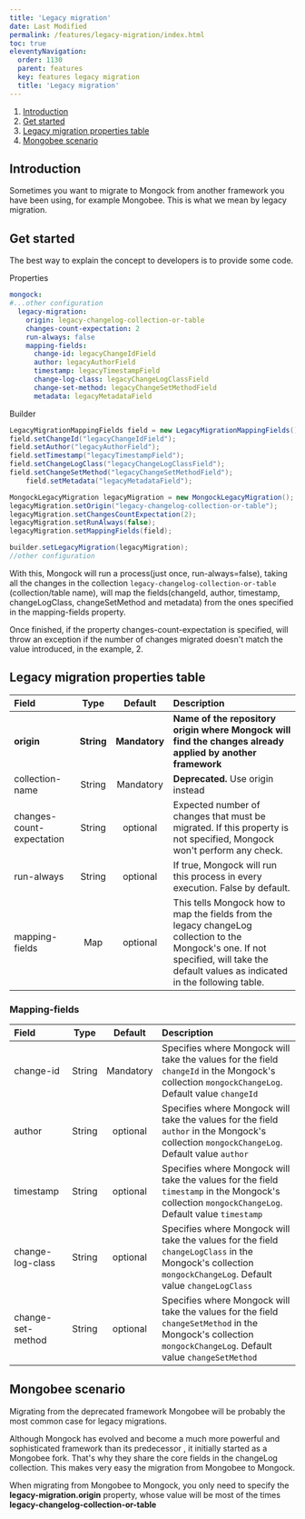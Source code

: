 ```yaml
---
title: 'Legacy migration' 
date: Last Modified 
permalink: /features/legacy-migration/index.html
toc: true
eleventyNavigation:
  order: 1130 
  parent: features
  key: features legacy migration
  title: 'Legacy migration'
---
```


1. [Introduction](#introduction)
2. [Get started](#get-started)
3. [Legacy migration properties table](#legacy-migration-properties-table)
4. [Mongobee scenario](#mongobee-scenario)


## Introduction
Sometimes you want to migrate to Mongock from another framework you have been using, for example Mongobee. This is what we mean by legacy migration.

## Get started

The best way to explain the concept to developers is to provide some code.

Properties
```yaml
mongock:
#...other configuration
  legacy-migration:
    origin: legacy-changelog-collection-or-table
    changes-count-expectation: 2
    run-always: false
    mapping-fields:
      change-id: legacyChangeIdField
      author: legacyAuthorField
      timestamp: legacyTimestampField
      change-log-class: legacyChangeLogClassField
      change-set-method: legacyChangeSetMethodField
      metadata: legacyMetadataField
```

Builder
```java
LegacyMigrationMappingFields field = new LegacyMigrationMappingFields();
field.setChangeId("legacyChangeIdField");
field.setAuthor("legacyAuthorField");
field.setTimestamp("legacyTimestampField");
field.setChangeLogClass("legacyChangeLogClassField");
field.setChangeSetMethod("legacyChangeSetMethodField");
    field.setMetadata("legacyMetadataField");

MongockLegacyMigration legacyMigration = new MongockLegacyMigration();
legacyMigration.setOrigin("legacy-changelog-collection-or-table");
legacyMigration.setChangesCountExpectation(2);
legacyMigration.setRunAlways(false);
legacyMigration.setMappingFields(field);

builder.setLegacyMigration(legacyMigration); 
//other configuration
```

With this, Mongock will run a process(just once, run-always=false), taking all the changes in the collection `legacy-changelog-collection-or-table` (collection/table name), will map the fields(changeId, author, timestamp, changeLogClass, changeSetMethod and metadata) from the ones specified in the mapping-fields property.

Once finished, if the property changes-count-expectation is specified, will throw an exception if the number of changes migrated doesn't match the value introduced, in the example, 2.

## Legacy migration properties table

| **Field** | **Type** | **Default** | **Description** |
| :--- | :---: | :---: | :--- |
| **origin** | **String** | **Mandatory**  | **Name of the repository origin where Mongock will find the changes already applied by another framework** |
| collection-name | String | Mandatory  | **Deprecated.** Use origin instead |
| changes-count-expectation | String | optional | Expected number of changes that must be migrated. If this property is not specified, Mongock won't perform any check. |
| run-always | String | optional | If true, Mongock will run this process in every execution. False by default. |
| mapping-fields | Map | optional | This tells Mongock how to map the fields from the legacy changeLog collection to the Mongock's one. If not specified, will take the default values as indicated in the following table. |

### Mapping-fields

| **Field** | **Type** | **Default** | **Description** |
| :--- | :---: | :---: | :--- |
| change-id | String | Mandatory  | Specifies where Mongock will take the values for the field `changeId` in the Mongock's collection `mongockChangeLog`. Default value `changeId` |
| author | String | optional | Specifies where Mongock will take the values for the field `author` in the Mongock's collection `mongockChangeLog`. Default value `author` |
| timestamp | String | optional | Specifies where Mongock will take the values for the field `timestamp` in the Mongock's collection `mongockChangeLog`. Default value `timestamp` |
| change-log-class | String | optional | Specifies where Mongock will take the values for the field `changeLogClass` in the Mongock's collection `mongockChangeLog`. Default value `changeLogClass` |
| change-set-method | String | optional | Specifies where Mongock will take the values for the field `changeSetMethod` in the Mongock's collection `mongockChangeLog`. Default value `changeSetMethod` |

## Mongobee scenario

Migrating from the deprecated framework Mongobee will be probably the most common case for legacy migrations. 

Although Mongock has evolved and become a much more powerful and sophisticated framework than its predecessor , it initially started as a Mongobee fork. That's why they share the core fields in the changeLog collection. This makes very easy the migration from Mongobee to Mongock.

<p class="successAlt">When migrating from Mongobee to Mongock, you only need to specify the <b>legacy-migration.origin</b> property, whose value will be most of the times <b>legacy-changelog-collection-or-table</b></p>
